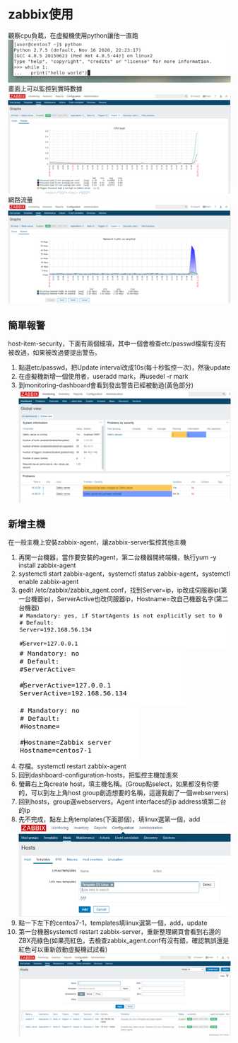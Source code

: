 # zabbix使用
  
觀察cpu負載，在虛擬機使用python讓他一直跑  
![image](https://github.com/fairy042026/109-linux-/blob/main/0609%E4%B8%8A%E8%AA%B2%E5%85%A7%E5%AE%B9/photo_2021-06-09_09-42-50.jpg)  
畫面上可以監控到實時數據
![image](https://github.com/fairy042026/109-linux-/blob/main/0609%E4%B8%8A%E8%AA%B2%E5%85%A7%E5%AE%B9/0702.PNG)  
網路流量
![image](https://github.com/fairy042026/109-linux-/blob/main/0609%E4%B8%8A%E8%AA%B2%E5%85%A7%E5%AE%B9/%E6%93%B7%E5%8F%960609.PNG)  

## 簡單報警
host-item-security，下面有兩個細項，其中一個會檢查etc/passwd檔案有沒有被改過，如果被改過要提出警告。
  
1. 點選etc/passwd，把Update interval改成10s(每十秒監控一次)，然後update
2. 在虛擬機新增一個使用者，useradd mark，再usedel -r mark
3. 到monitoring-dashboard會看到發出警告已經被動過(黃色部分)
![image](https://github.com/fairy042026/109-linux-/blob/main/0609%E4%B8%8A%E8%AA%B2%E5%85%A7%E5%AE%B9/06091.PNG)  

## 新增主機
在一般主機上安裝zabbix-agent，讓zabbix-server監控其他主機
  
1. 再開一台機器，當作要安裝的agent，第二台機器開終端機，執行yum -y install zabbix-agent
2. systemctl start zabbix-agent，systemctl status zabbix-agent，systemctl enable zabbix-agent
3. gedit /etc/zabbix/zabbix_agent.conf，找到Server=ip，ip改成伺服器ip(第一台機器ip)，ServerActive也改伺服器ip，Hostname=改自己機器名字(第二台機器)
![image](https://github.com/fairy042026/109-linux-/blob/main/0609%E4%B8%8A%E8%AA%B2%E5%85%A7%E5%AE%B9/06093.PNG)  
![image](https://github.com/fairy042026/109-linux-/blob/main/0609%E4%B8%8A%E8%AA%B2%E5%85%A7%E5%AE%B9/06094.PNG)  
![image](https://github.com/fairy042026/109-linux-/blob/main/0609%E4%B8%8A%E8%AA%B2%E5%85%A7%E5%AE%B9/06095.PNG)    
4. 存檔。systemctl restart zabbix-agent
5. 回到dashboard-configuration-hosts，把監控主機加進來
6. 螢幕右上角create host，填主機名稱。(Group點select，如果都沒有你要的，可以到左上角host group創造想要的名稱，這邊我創了一個webservers)
7. 回到hosts，group選webservers。Agent interfaces的ip address填第二台的ip
8. 先不完成，點左上角templates(下面那個)，填linux選第一個，add
![image](https://github.com/fairy042026/109-linux-/blob/main/0609%E4%B8%8A%E8%AA%B2%E5%85%A7%E5%AE%B9/06092.PNG)  
9. 點一下左下的centos7-1，templates填linux選第一個，add，update
10. 第一台機器systemctl restart zabbix-server，重新整理網頁會看到右邊的ZBX亮綠色(如果亮紅色，去檢查zabbix_agent.conf有沒有錯，確認無誤還是紅色可以重新啟動虛擬機試試看)  
![image](https://github.com/fairy042026/109-linux-/blob/main/0609%E4%B8%8A%E8%AA%B2%E5%85%A7%E5%AE%B9/09066.PNG)  
